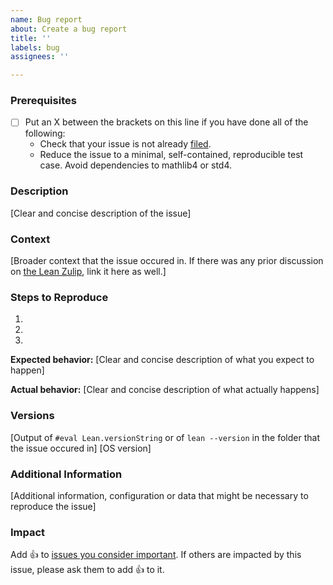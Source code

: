 ```yaml
---
name: Bug report
about: Create a bug report
title: ''
labels: bug
assignees: ''

---
```


### Prerequisites

* [ ] Put an X between the brackets on this line if you have done all of the following:
    * Check that your issue is not already [filed](https://github.com/leanprover/lean4/issues).
    * Reduce the issue to a minimal, self-contained, reproducible test case. Avoid dependencies to mathlib4 or std4.

### Description

[Clear and concise description of the issue]

### Context

[Broader context that the issue occured in. If there was any prior discussion on [the Lean Zulip](https://leanprover.zulipchat.com), link it here as well.]

### Steps to Reproduce

1.
2.
3.

**Expected behavior:** [Clear and concise description of what you expect to happen]

**Actual behavior:** [Clear and concise description of what actually happens]

### Versions

[Output of `#eval Lean.versionString` or of `lean --version` in the folder that the issue occured in]
[OS version]

### Additional Information

[Additional information, configuration or data that might be necessary to reproduce the issue]

### Impact

Add :+1: to [issues you consider important](https://github.com/leanprover/lean4/issues?q=is%3Aissue+is%3Aopen+sort%3Areactions-%2B1-desc). If others are impacted by this issue, please ask them to add :+1: to it.

